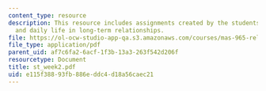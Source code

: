 ```yaml
---
content_type: resource
description: This resource includes assignments created by the students on interaction
  and daily life in long-term relationships.
file: https://ol-ocw-studio-app-qa.s3.amazonaws.com/courses/mas-965-relational-machines-spring-2005/e115f38893fb886eddc4d18a56caec21_st_week2.pdf
file_type: application/pdf
parent_uid: af7c6fa2-6acf-1f3b-13a3-263f542d206f
resourcetype: Document
title: st_week2.pdf
uid: e115f388-93fb-886e-ddc4-d18a56caec21
---
```

